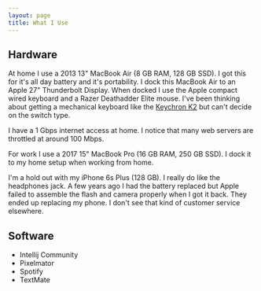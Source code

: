 ```yaml
---
layout: page
title: What I Use
---
```


## Hardware

At home I use a 2013 13" MacBook Air (8 GB RAM, 128 GB SSD). I got this for it's all day battery and it's portability. I dock this MacBook Air to an Apple 27" Thunderbolt Display. When docked I use the Apple compact wired keyboard and a Razer Deathadder Elite mouse. I've been thinking about getting a mechanical keyboard like the [Keychron K2](https://www.keychron.com/collections/keyboard/products/keychron-k2-wireless-mechanical-keyboard) but can't decide on the switch type.

I have a 1 Gbps internet access at home. I notice that many web servers are throttled at around 100 Mbps.

For work I use a 2017 15" MacBook Pro (16 GB RAM, 250 GB SSD). I dock it to my home setup when working from home.

I'm a hold out with my iPhone 6s Plus (128 GB). I really do like the headphones jack. A few years ago I had the battery replaced but Apple failed to assemble the flash and camera properly when I got it back. They ended up replacing my phone. I don't see that kind of customer service elsewhere.

## Software

* Intellij Community
* Pixelmator
* Spotify
* TextMate
